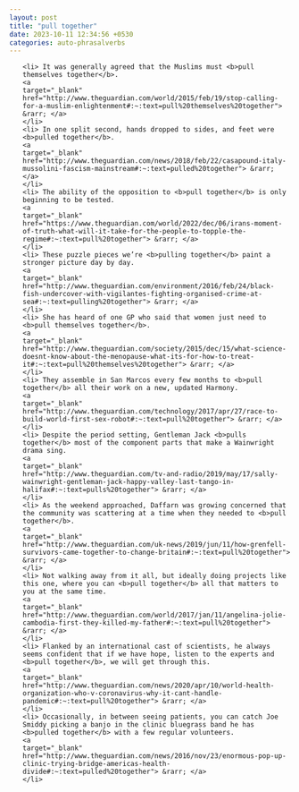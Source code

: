 ```yaml
---
layout: post
title: "pull together"
date: 2023-10-11 12:34:56 +0530
categories: auto-phrasalverbs
---
```

<ol>

    <li> It was generally agreed that the Muslims must <b>pull themselves together</b>.
    <a 
    target="_blank" 
    href="http://www.theguardian.com/world/2015/feb/19/stop-calling-for-a-muslim-enlightenment#:~:text=pull%20themselves%20together"> &rarr; </a>
    </li>
    <li> In one split second, hands dropped to sides, and feet were <b>pulled together</b>.
    <a 
    target="_blank" 
    href="http://www.theguardian.com/news/2018/feb/22/casapound-italy-mussolini-fascism-mainstream#:~:text=pulled%20together"> &rarr; </a>
    </li>
    <li> The ability of the opposition to <b>pull together</b> is only beginning to be tested.
    <a 
    target="_blank" 
    href="https://www.theguardian.com/world/2022/dec/06/irans-moment-of-truth-what-will-it-take-for-the-people-to-topple-the-regime#:~:text=pull%20together"> &rarr; </a>
    </li>
    <li> These puzzle pieces we’re <b>pulling together</b> paint a stronger picture day by day.
    <a 
    target="_blank" 
    href="http://www.theguardian.com/environment/2016/feb/24/black-fish-undercover-with-vigilantes-fighting-organised-crime-at-sea#:~:text=pulling%20together"> &rarr; </a>
    </li>
    <li> She has heard of one GP who said that women just need to <b>pull themselves together</b>.
    <a 
    target="_blank" 
    href="http://www.theguardian.com/society/2015/dec/15/what-science-doesnt-know-about-the-menopause-what-its-for-how-to-treat-it#:~:text=pull%20themselves%20together"> &rarr; </a>
    </li>
    <li> They assemble in San Marcos every few months to <b>pull together</b> all their work on a new, updated Harmony.
    <a 
    target="_blank" 
    href="http://www.theguardian.com/technology/2017/apr/27/race-to-build-world-first-sex-robot#:~:text=pull%20together"> &rarr; </a>
    </li>
    <li> Despite the period setting, Gentleman Jack <b>pulls together</b> most of the component parts that make a Wainwright drama sing.
    <a 
    target="_blank" 
    href="http://www.theguardian.com/tv-and-radio/2019/may/17/sally-wainwright-gentleman-jack-happy-valley-last-tango-in-halifax#:~:text=pulls%20together"> &rarr; </a>
    </li>
    <li> As the weekend approached, Daffarn was growing concerned that the community was scattering at a time when they needed to <b>pull together</b>.
    <a 
    target="_blank" 
    href="http://www.theguardian.com/uk-news/2019/jun/11/how-grenfell-survivors-came-together-to-change-britain#:~:text=pull%20together"> &rarr; </a>
    </li>
    <li> Not walking away from it all, but ideally doing projects like this one, where you can <b>pull together</b> all that matters to you at the same time.
    <a 
    target="_blank" 
    href="http://www.theguardian.com/world/2017/jan/11/angelina-jolie-cambodia-first-they-killed-my-father#:~:text=pull%20together"> &rarr; </a>
    </li>
    <li> Flanked by an international cast of scientists, he always seems confident that if we have hope, listen to the experts and <b>pull together</b>, we will get through this.
    <a 
    target="_blank" 
    href="http://www.theguardian.com/news/2020/apr/10/world-health-organization-who-v-coronavirus-why-it-cant-handle-pandemic#:~:text=pull%20together"> &rarr; </a>
    </li>
    <li> Occasionally, in between seeing patients, you can catch Joe Smiddy picking a banjo in the clinic bluegrass band he has <b>pulled together</b> with a few regular volunteers.
    <a 
    target="_blank" 
    href="http://www.theguardian.com/news/2016/nov/23/enormous-pop-up-clinic-trying-bridge-americas-health-divide#:~:text=pulled%20together"> &rarr; </a>
    </li>